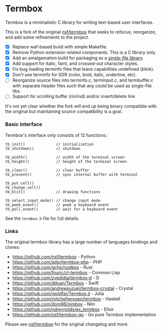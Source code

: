 # Termbox

Termbox is a minimalistic C library for writing text-based user interfaces.

This is a fork of the original [nsf/termbox][og] that seeks to refocus,
reorganize, and add some refinements to the project.

 - [x] Replace waf-based build with simple Makefile.
 - [x] Remove Python extension related components. This is a C library only.
 - [x] Add an amalgamation build for packaging as a [single-file library][sfl].
 - [x] Add support for italic, faint, and crossed-out character styles.
 - [x] Fix bug loading terminfo files that leave capabilities undefined (blink).
 - [x] Don't use terminfo for SGR (color, bold, italic, underline, etc).
 - [ ] Reorganize source files into terminfo.c, terminput.c, and termbuffer.c
   with separate header files such that any could be used as single-file libs.
 - [ ] Support for scrolling buffer (rin/ind) and/or insert/delete line

It's not yet clear whether the fork will end up being binary compatible with the
original but maintaining source compatibility is a goal.

[og]:  https://github.com/nsf/termbox
[sfl]: https://github.com/nothings/single_file_libs

### Basic interface

Termbox's interface only consists of 12 functions::

```
tb_init()              // initialization
tb_shutdown()          // shutdown

tb_width()             // width of the terminal screen
tb_height()            // height of the terminal screen

tb_clear()             // clear buffer
tb_present()           // sync internal buffer with terminal

tb_put_cell()
tb_change_cell()
tb_blit()              // drawing functions

tb_select_input_mode() // change input mode
tb_peek_event()        // peek a keyboard event
tb_poll_event()        // wait for a keyboard event
```

See the `termbox.h` file for full details.

### Links

The original termbox library has a large number of languages bindings and clones:

- https://github.com/nsf/termbox - Python
- https://github.com/adsr/termbox-php - PHP
- https://github.com/gchp/rustbox - Rust
- https://github.com/fouric/cl-termbox - Common Lisp
- https://github.com/zyedidia/termbox-d - D
- https://github.com/dduan/Termbox - Swift
- https://github.com/andrewsuzuki/termbox-crystal - Crystal
- https://github.com/jgoldfar/Termbox.jl - Julia
- https://github.com/mitchellwrosen/termbox - Haskell
- https://github.com/dom96/nimbox - Nim
- https://github.com/ndreynolds/ex_termbox - Elixir
- https://github.com/nsf/termbox-go - Go pure Termbox implementation

Please see [nsf/termbox][og] for the original changelog and more.
